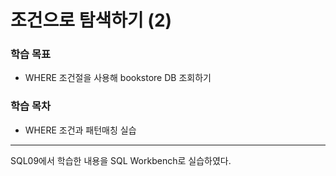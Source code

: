 # **조건으로 탐색하기 (2)**

### 학습 목표
* WHERE 조건절을 사용해 bookstore DB 조회하기

### 학습 목차
* WHERE 조건과 패턴매칭 실습
***
SQL09에서 학습한 내용을 SQL Workbench로 실습하였다.
